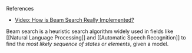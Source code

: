 References
- [Video: How is Beam Search Really Implemented?](https://youtu.be/tOhWpF5-_z4?si=mu2u62mObdpZekTu)

Beam search is a heuristic search algorithm widely used in fields like [[Natural Language Processing]] and [[Automatic Speech Recognition]] to find the *most likely sequence of states or elements*, given a model. 